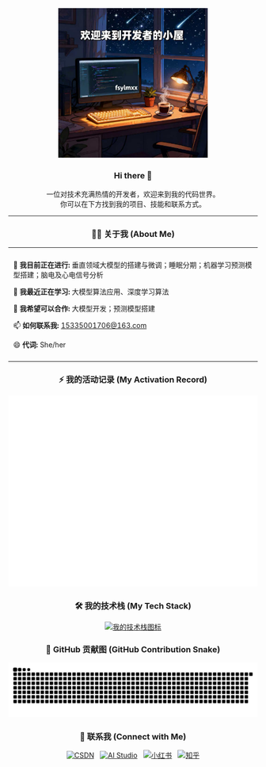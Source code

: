 <div align="center">

<!-- 欢迎图片 (已修正链接) -->
<img src="https://raw.githubusercontent.com/fsylmxx/fsylmxx/main/assets/welcome-banner.jpg" alt="一个欢迎图片" width="60%"/>

<br/>

<!-- 欢迎语 -->
<h3>
  Hi there 👋
</h3>

<!-- 简介 -->
<p>
  一位对技术充满热情的开发者，欢迎来到我的代码世界。
  <br/>
  你可以在下方找到我的项目、技能和联系方式。
</p>


</div>

<!-- 清晰的分割线 -->
---

<!-- “关于我”标题 -->
<div align="center">
  <h3>
    👨‍💻 关于我 (About Me)
  </h3>
</div>
</h3>
<table align="center">
<tr>
<td align="left" style="padding: 10px;">
<p>🔭 <strong>我目前正在进行:</strong> 垂直领域大模型的搭建与微调；睡眠分期；机器学习预测模型搭建；脑电及心电信号分析</p>
<p>🌱 <strong>我最近正在学习:</strong> 大模型算法应用、深度学习算法</p>
<p>👯 <strong>我希望可以合作:</strong> 大模型开发；预测模型搭建</p>
<p>📫 <strong>如何联系我:</strong> <a href="mailto:15335001706@163.com">15335001706@163.com</a></p>
<p>😄 <strong>代词:</strong> She/her</p>
</td>
</tr>
</table>
</div>

<!-- 我的活动记录 -->

<div align="center">
<h3>⚡ 我的活动记录 (My Activation Record)</h3>
<img src="https://raw.githubusercontent.com/fsylmxx/fsylmxx/main/github-metrics.svg" alt="Metrics" />
</div>

<!-- 我的技术栈 -->

<div align="center">
<h3>🛠️ 我的技术栈 (My Tech Stack)</h3>
<a href="https://skillicons.dev">
<img src="https://skillicons.dev/icons?i=js,html,py,mysql,linux,git&perline=7" alt="我的技术栈图标"/>
</a>
</div>

<!-- GitHub 贡献图 -->

<div align="center">
<h3>🐍 GitHub 贡献图 (GitHub Contribution Snake)</h3>
<picture>
<!-- 深色模式下显示的动画 -->
<source
media="(prefers-color-scheme: dark)"
srcset="https://raw.githubusercontent.com/fsylmxx/fsylmxx/output/github-contribution-grid-snake-dark.svg"
/>
<!-- 浅色模式和默认情况下显示的动画 -->
<source
media="(prefers-color-scheme: light)"
srcset="https://raw.githubusercontent.com/fsylmxx/fsylmxx/output/github-contribution-grid-snake.svg"
/>
<img
alt="github contribution grid snake animation"
src="https://raw.githubusercontent.com/fsylmxx/fsylmxx/output/github-contribution-grid-snake.svg"
/>
</picture>
</div>

<!-- 联系我 -->
<div align="center">
  <h3>🔗 联系我 (Connect with Me)</h3>
  <p>
    <!-- CSDN 博客 -->
    <a href="https://blog.csdn.net/xixixiaojie" target="_blank"><img src="https://img.shields.io/badge/CSDN-溪溪小姐-FC5531?style=for-the-badge&logo=CSDN&logoColor=white" alt="CSDN"/></a>&nbsp;&nbsp;
    <!-- 飞桨 AI Studio -->
    <a href="https://aistudio.baidu.com/personalcenter/thirdview/2417484" target="_blank"><img src="https://img.shields.io/badge/AI Studio-胡萝卜都不好吃-2932E1?style=for-the-badge&logo=Baidu&logoColor=white" alt="AI Studio"/></a>&nbsp;&nbsp;
    <!-- 小红书 -->
    <a href="https://www.xiaohongshu.com/user/profile/5e21d5f800000000010005bb" target="_blank"><img src="https://img.shields.io/badge/小红书-我不撕嘴皮-FF2442?style=for-the-badge&logo=xiaohongshu&logoColor=white" alt="小红书"/></a>&nbsp;&nbsp;
    <!-- 知乎 -->
    <a href="https://www.zhihu.com/people/ruo-xi-9-90" target="_blank"><img src="https://img.shields.io/badge/知乎-若溪-0084FF?style=for-the-badge&logo=zhihu&logoColor=white" alt="知乎"/></a>
  </p>
</div>
